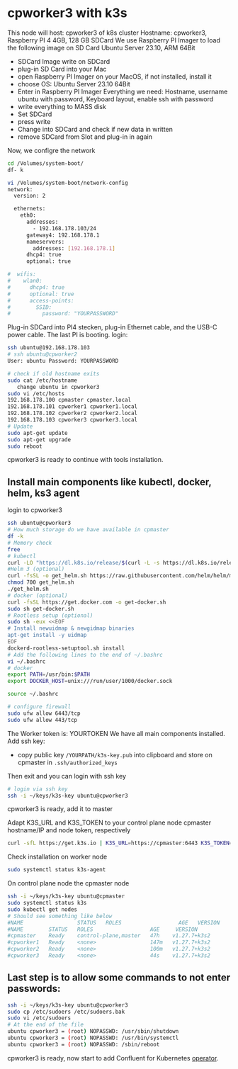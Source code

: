 # cpworker3 with k3s

This node will host: cpworker3 of k8s cluster
Hostname: cpworker3, Raspberry PI 4 4GB, 128 GB SDCard
We use Raspberry PI Imager to load the following image on SD Card Ubuntu Server 23.10, ARM 64Bit
* SDCard Image write on SDCard
* plug-in SD Card into your Mac
* open Raspberry PI Imager on your MacOS, if not installed, install it
* choose OS: Ubuntu Server 23.10 64Bit
* Enter in Raspberry PI Imager Everything we need: Hostname, username ubuntu with password, Keyboard layout, enable ssh with password 
* write everything to MASS disk
* Set SDCard 
* press write
* Change into SDCard and check if new data in written
* remove SDCard from Slot and plug-in in again

Now, we configre the network
```bash
cd /Volumes/system-boot/
df- k

vi /Volumes/system-boot/network-config
network:
  version: 2

  ethernets:
    eth0:
      addresses:
        - 192.168.178.103/24
      gateway4: 192.168.178.1
      nameservers:
        addresses: [192.168.178.1]
      dhcp4: true
      optional: true

#  wifis:
#    wlan0:
#      dhcp4: true
#      optional: true
#      access-points:
#        SSID:
#          password: "YOURPASSWORD"
```
Plug-in SDCard into PI4 stecken, plug-in Ethernet cable, and the USB-C power cable. The last PI is booting.
login:
```bash
ssh ubuntu@192.168.178.103
# ssh ubuntu@cpworker2
User: ubuntu Password: YOURPASSWORD

# check if old hostname exits
sudo cat /etc/hostname
   change ubuntu in cpworker3
sudo vi /etc/hosts
192.168.178.100 cpmaster cpmaster.local
192.168.178.101 cpworker1 cpworker1.local
192.168.178.102 cpworker2 cpworker2.local
192.168.178.103 cpworker3 cpworker3.local
# Update
sudo apt-get update
sudo apt-get upgrade
sudo reboot
``` 
cpworker3 is ready to continue with tools installation.

## Install main components like kubectl, docker, helm, ks3 agent

login to cpworker3
```bash
ssh ubuntu@cpworker3
# How much storage do we have available in cpmaster
df -k
# Memory check
free
# kubectl
curl -LO "https://dl.k8s.io/release/$(curl -L -s https://dl.k8s.io/release/stable.txt)/bin/darwin/amd64/kubectl"
#Helm 3 (optional)
curl -fsSL -o get_helm.sh https://raw.githubusercontent.com/helm/helm/main/scripts/get-helm-3
chmod 700 get_helm.sh
./get_helm.sh
# docker (optional)
curl -fsSL https://get.docker.com -o get-docker.sh
sudo sh get-docker.sh 
# Rootless setup (optional)
sudo sh -eux <<EOF
# Install newuidmap & newgidmap binaries
apt-get install -y uidmap
EOF
dockerd-rootless-setuptool.sh install
# Add the following lines to the end of ~/.bashrc
vi ~/.bashrc
# docker
export PATH=/usr/bin:$PATH
export DOCKER_HOST=unix:///run/user/1000/docker.sock

source ~/.bashrc

# configure firewall
sudo ufw allow 6443/tcp
sudo ufw allow 443/tcp
```

The Worker token is: YOURTOKEN
We have all main components installed.
Add ssh key:
* copy public key `/YOURPATH/k3s-key.pub` into clipboard and store on cpmaster in `.ssh/authorized_keys`

Then exit and you can login with ssh key
```bash
# login via ssh key
ssh -i ~/keys/k3s-key ubuntu@cpworker3
```

cpworker3 is ready, add it to master

Adapt K3S_URL and K3S_TOKEN to your control plane node cpmaster hostname/IP and node token, respectively
```bash
curl -sfL https://get.k3s.io | K3S_URL=https://cpmaster:6443 K3S_TOKEN=YOURTOKEN sh -s - --docker
``` 

Check installation on worker node
```bash
sudo systemctl status k3s-agent
``` 

On control plane node the cpmaster node
```bash
ssh -i ~/keys/k3s-key ubuntu@cpmaster
sudo systemctl status k3s
sudo kubectl get nodes
# Should see something like below
#NAME                 STATUS   ROLES                  AGE   VERSION
#NAME        STATUS   ROLES                  AGE     VERSION
#cpmaster    Ready    control-plane,master   47h    v1.27.7+k3s2
#cpworker1   Ready    <none>                 147m   v1.27.7+k3s2
#cpworker2   Ready    <none>                 100m   v1.27.7+k3s2
#cpworker3   Ready    <none>                 44s    v1.27.7+k3s2
``` 

## Last step is to allow some commands to not enter passwords:
```bash
ssh -i ~/keys/k3s-key ubuntu@cpworker3
sudo cp /etc/sudoers /etc/sudoers.bak
sudo vi /etc/sudoers
# At the end of the file
ubuntu cpworker3 = (root) NOPASSWD: /usr/sbin/shutdown
ubuntu cpworker3 = (root) NOPASSWD: /usr/bin/systemctl
ubuntu cpworker3 = (root) NOPASSWD: /sbin/reboot
```
cpworker3 is ready, now start to add Confluent for Kubernetes [operator](cfk_operator.md).